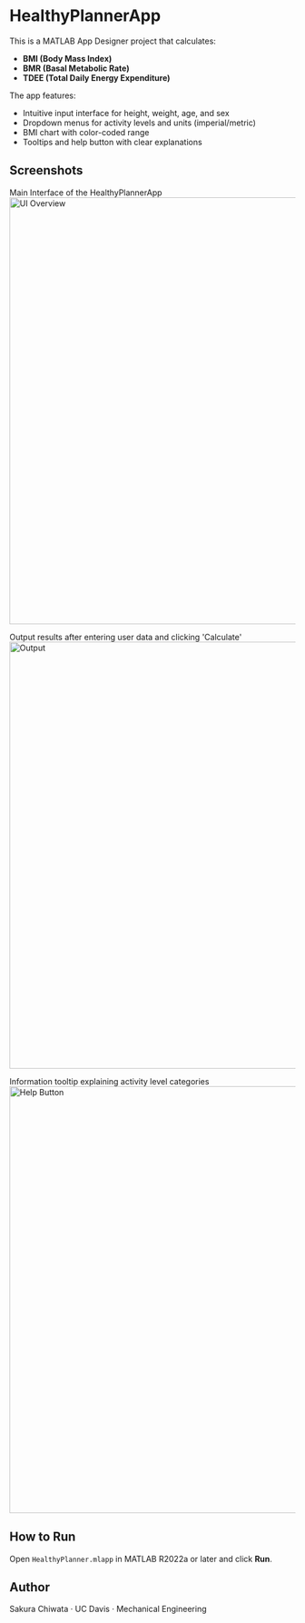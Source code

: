 # HealthyPlannerApp

This is a MATLAB App Designer project that calculates:

- **BMI (Body Mass Index)**
- **BMR (Basal Metabolic Rate)**
- **TDEE (Total Daily Energy Expenditure)**

The app features:
- Intuitive input interface for height, weight, age, and sex
- Dropdown menus for activity levels and units (imperial/metric)
- BMI chart with color-coded range
- Tooltips and help button with clear explanations

## Screenshots
Main Interface of the HealthyPlannerApp
<img width="752" alt="UI Overview" src="https://github.com/user-attachments/assets/46528770-e91e-4010-94f6-eac8cb7a1960" />

Output results after entering user data and clicking 'Calculate'
<img width="752" alt="Output" src="https://github.com/user-attachments/assets/9030cad3-2a00-4aff-9c5c-59ca4045499d" />

Information tooltip explaining activity level categories
<img width="752" alt="Help Button" src="https://github.com/user-attachments/assets/ea76e2a2-f0e6-4a61-aefc-fa2bbe75b1ed" />

## How to Run
Open `HealthyPlanner.mlapp` in MATLAB R2022a or later and click **Run**.

## Author
Sakura Chiwata · UC Davis · Mechanical Engineering
